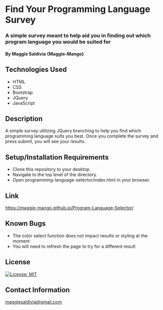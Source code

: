# Find Your Programming Language Survey

### A simple survey meant to help aid you in finding out which program language you would be suited for

#### By Maggie Saldivia **{Maggie-Mango}**

## Technologies Used
* HTML
* CSS
* Bootstrap
* JQuery
* JavaScript


## Description

A simple survey utilizing JQuery branching to help you find which programming language suits you best. Once you complete the survey and press submit, you will see your results.

## Setup/Installation Requirements

* Clone this repository to your desktop.
* Navigate to the top level of the directory.
* Open programming-language-selector/index.html in your browser.

## Link

https://maggie-mango.github.io/Program-Language-Selector/

## Known Bugs

* The color select function does not impact results or styling at the moment
* You will need to refresh the page to try for a different result

## License

[![License: MIT](https://img.shields.io/badge/License-MIT-yellow.svg)](https://opensource.org/licenses/MIT)

## Contact Information

maggiesaldivia@gmail.com